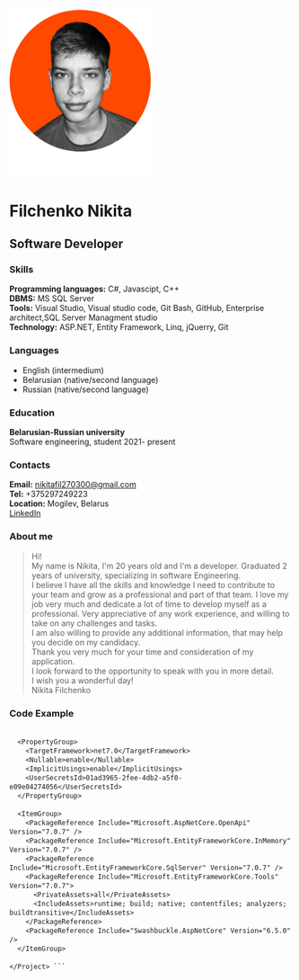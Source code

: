 <img src="img/Photo.png" width="50%" height="52.5%" />

# Filchenko Nikita

## Software Developer

### Skills

**Programming languages:** C#, Javascipt, С++<br>
**DBMS:** MS SQL Server <br>
**Tools:** Visual Studio, Visual studio code, Git Bash, GitHub, Enterprise architect,SQL Server Managment studio <br>
**Technology:** ASP.NET, Entity Framework, Linq, jQuerry, Git <br>

### Languages

* English (intermedium)
* Belarusian (native/second language)
* Russian (native/second language)

### Education

**Belarusian-Russian university** <br>
Software engineering, student 2021- present

### Contacts

**Email:** nikitafil270300@gmail.com <br>
**Tel:** +375297249223 <br>
**Location:** Mogilev, Belarus<br>
[LinkedIn](https://www.linkedin.com/in/nikita-filchenko-381292278/ "link")

### About me 
>Hi!<br>
My name is Nikita, I'm 20 years old and I'm a developer. 
Graduated 2 years of university, specializing in software 
Engineering. <br>
I believe I have all the skills and knowledge I need 
to contribute to your team and grow as a professional 
and part of that team. I love my job very much and dedicate 
a lot of time to develop myself as a professional. 
Very appreciative of any work experience, and willing to take on any challenges and tasks. <br>
I am also willing to provide any additional information, 
that may help you decide on my candidacy. <br>
Thank you very much for your time and consideration of my application. <br>
I look forward to the opportunity to speak with you in more detail.<br>
I wish you a wonderful day!<br>
Nikita Filchenko

### Code Example

``` <Project Sdk="Microsoft.NET.Sdk.Web">

  <PropertyGroup>
    <TargetFramework>net7.0</TargetFramework>
    <Nullable>enable</Nullable>
    <ImplicitUsings>enable</ImplicitUsings>
    <UserSecretsId>01ad3965-2fee-4db2-a5f0-e09e04274056</UserSecretsId>
  </PropertyGroup>

  <ItemGroup>
    <PackageReference Include="Microsoft.AspNetCore.OpenApi" Version="7.0.7" />
    <PackageReference Include="Microsoft.EntityFrameworkCore.InMemory" Version="7.0.7" />
    <PackageReference Include="Microsoft.EntityFrameworkCore.SqlServer" Version="7.0.7" />
    <PackageReference Include="Microsoft.EntityFrameworkCore.Tools" Version="7.0.7">
      <PrivateAssets>all</PrivateAssets>
      <IncludeAssets>runtime; build; native; contentfiles; analyzers; buildtransitive</IncludeAssets>
    </PackageReference>
    <PackageReference Include="Swashbuckle.AspNetCore" Version="6.5.0" />
  </ItemGroup>

</Project> ```

